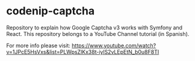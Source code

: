 # codenip-captcha
Repository to explain how Google Captcha v3 works with Symfony and React. This repository belongs to a YouTube Channel tutorial (in Spanish).

For more info please visit: https://www.youtube.com/watch?v=1JPcE5HsVxs&list=PLWpsZlKx38t-iylS2vLEpEtN_b0u8F8TI
